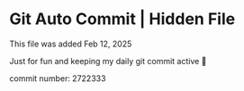 # Git Auto Commit | Hidden File

This file was added Feb 12, 2025

Just for fun and keeping my daily git commit active 🤪

commit number: 2722333
